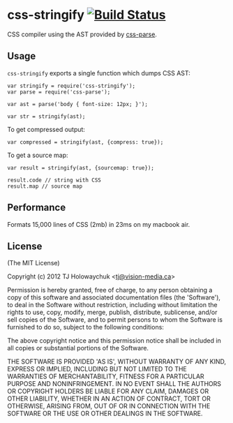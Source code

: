 # css-stringify [![Build Status](https://travis-ci.org/visionmedia/css-stringify.png)](https://travis-ci.org/visionmedia/css-stringify)

  CSS compiler using the AST provided by [css-parse](https://github.com/visionmedia/css-parse).

## Usage

`css-stringify` exports a single function which dumps CSS AST:

    var stringify = require('css-stringify');
    var parse = require('css-parse');

    var ast = parse('body { font-size: 12px; }');

    var str = stringify(ast);

To get compressed output:

    var compressed = stringify(ast, {compress: true});

To get a source map:

    var result = stringify(ast, {sourcemap: true});

    result.code // string with CSS
    result.map // source map

## Performance

  Formats 15,000 lines of CSS (2mb) in 23ms on my macbook air.

## License

(The MIT License)

Copyright (c) 2012 TJ Holowaychuk &lt;tj@vision-media.ca&gt;

Permission is hereby granted, free of charge, to any person obtaining
a copy of this software and associated documentation files (the
'Software'), to deal in the Software without restriction, including
without limitation the rights to use, copy, modify, merge, publish,
distribute, sublicense, and/or sell copies of the Software, and to
permit persons to whom the Software is furnished to do so, subject to
the following conditions:

The above copyright notice and this permission notice shall be
included in all copies or substantial portions of the Software.

THE SOFTWARE IS PROVIDED 'AS IS', WITHOUT WARRANTY OF ANY KIND,
EXPRESS OR IMPLIED, INCLUDING BUT NOT LIMITED TO THE WARRANTIES OF
MERCHANTABILITY, FITNESS FOR A PARTICULAR PURPOSE AND NONINFRINGEMENT.
IN NO EVENT SHALL THE AUTHORS OR COPYRIGHT HOLDERS BE LIABLE FOR ANY
CLAIM, DAMAGES OR OTHER LIABILITY, WHETHER IN AN ACTION OF CONTRACT,
TORT OR OTHERWISE, ARISING FROM, OUT OF OR IN CONNECTION WITH THE
SOFTWARE OR THE USE OR OTHER DEALINGS IN THE SOFTWARE.
